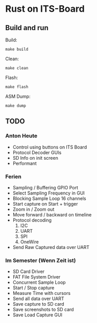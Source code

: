 # Rust on ITS-Board

## Build and run

Build:

`make build`

Clean:

`make clean`

Flash:

`make flash`

ASM Dump:

`make dump`

## TODO

### Anton Heute
- Control using buttons on ITS Board
- Protocol Decoder GUIs
- SD Info on init screen
- Performant

### Ferien
- Sampling / Buffering GPIO Port
- Select Sampling Frequency in GUI
- Blocking Sample Loop 16 channels
- Start capture on Start + trigger
- Zoom in / Zoom out
- Move forward / backward on timeline
- Protocol decoding
	1. I2C
	2. UART
	3. SPI
	4. OneWire
- Send Raw Captured data over UART

### Im Semester (Wenn Zeit ist)

- SD Card Driver
- FAT File System Driver
- Concurrent Sample Loop
- Start / Stop capture
- Measure Time with cursors
- Send all data over UART
- Save capture to SD card
- Save screenshots to SD card
- Save Load Capture GUI
